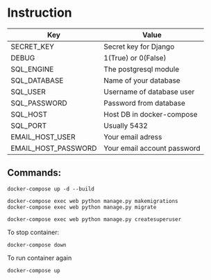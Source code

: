 # Instruction 


| Key | Value                       |
| ------- |-----------------------------|
| SECRET_KEY | Secret key for Django       |
| DEBUG | 1(True) or 0(False)         |
| SQL_ENGINE | The postgresql module       |
| SQL_DATABASE | Name of your database       |
| SQL_USER | Username of database user   |
| SQL_PASSWORD | Password from database      |
| SQL_HOST | Host DB in docker-compose   |
| SQL_PORT | Usually 5432                |
| EMAIL_HOST_USER| Your email adress           |
| EMAIL_HOST_PASSWORD| Your email account password |

## Commands:

```
docker-compose up -d --build
```

```
docker-compose exec web python manage.py makemigrations
docker-compose exec web python manage.py migrate
```

```
docker-compose exec web python manage.py createsuperuser
```
To stop container:

```
docker-compose down
```

To run container again

```
docker-compose up 
```

